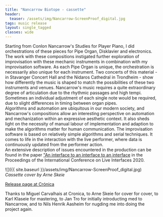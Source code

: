 ```yaml
---
title: "Nancarrow Biotope - cassette"
header: 
  teaser: /assets/img/Nancarrow-ScreenProof_digital.jpg
tags: music release
layout: single_tagged
classes: wide
---
```


Starting from Conlon Nancarrow's Studies for Player Piano, I did orchestrations of these pieces for Pipe Organ, Disklavier and electronics. The work with these compositions instigated further exploration of improvisation with these mechanic instruments in combination with my improvisation software. As each Pipe Organ is unique, the orchestration is necessarily also unique for each instrument. Two concerts of this material - in Stavanger Concert Hall and the Nidaros Cathedral in Trondheim - show how differently the music is shaped to match the possibilities of these two instruments and venues. Nancarrow's music requires a quite extraordinary degree of articulation due to the rhythmic passages and high tempi. Sometimes an individual adjustment of each single note would be required, due to slight differences in timing between organ pipes.  
Algorithms and automation are ubiquitous in our modern society, and Nancarrow's compositions allow an interesting perspective on automation and mechanization within an expressive aesthetic context. It also sheds light on the necessity of manual labour of implementation and adaption to make the algorithms matter for human communication.
The improvisation software is based on relatively simple algorithms and serial techniques. It comes to life in the interaction with the live performer, where data is continuously updated from the performer action.  
An extensive description of issues encountered in the production can be found in the paper ["An interface to an interface to an interface](https://zenodo.org/record/3932842#.X01CLsgzZPY) in the Proceedings of the International Conference on Live Interfaces 2020.


![]({{ site.baseurl }}/assets/img/Nancarrow-ScreenProof_digital.jpg)
*Cassette cover by Arne Skeie*

[Release page at Cr&oacute;nica](https://www.cronicaelectronica.org/releases/165)

Thanks to Miguel Carvalhais at Cronica, to Arne Skeie for cover for cover, to Karl Klaseie for mastering, to Jan Tro for initially introducting med to Nancarrow, and to Nils Henrik Aasheim for nugding me into doing the project again.
